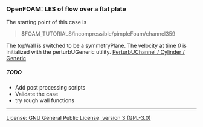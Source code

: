 ### OpenFOAM: LES of flow over a flat plate

The starting point of this case is 
> $FOAM_TUTORIALS/incompressible/pimpleFoam/channel359

The topWall is switched to be a symmetryPlane. The velocity at time _0_ is initialized with the perturbUGeneric utility.
[PerturbUChannel / Cylinder / Generic](https://github.com/wyldckat/perturbU)

##### TODO
* Add post processing scripts
* Validate the case
* try rough wall functions

------
[License: GNU General Public License, version 3 (GPL-3.0)](http://opensource.org/licenses/GPL-3.0)
